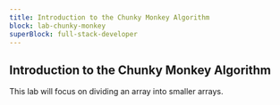```yaml
---
title: Introduction to the Chunky Monkey Algorithm
block: lab-chunky-monkey
superBlock: full-stack-developer
---
```


## Introduction to the Chunky Monkey Algorithm

This lab will focus on dividing an array into smaller arrays.
